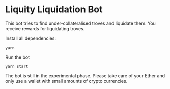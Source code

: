 # Liquity Liquidation Bot

This bot tries to find under-collateralised troves and liquidate them. You receive rewards for liquidating troves.

Install all dependencies:

```shell
yarn
```

Run the bot

```shell
yarn start
```

The bot is still in the experimental phase. Please take care of your Ether and only use a wallet with small amounts of crypto currencies.
